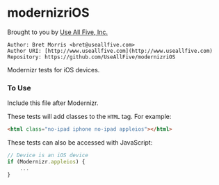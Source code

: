 # modernizriOS

Brought to you by [Use All Five, Inc.](http://www.useallfive.com)

```
Author: Bret Morris <bret@useallfive.com>
Author URI: [http://www.useallfive.com](http://www.useallfive.com)
Repository: https://github.com/UseAllFive/modernizriOS
```

Modernizr tests for iOS devices.

### To Use
Include this file after Modernizr. 

These tests will add classes to the `HTML` tag. For example:

```HTML
<html class="no-ipad iphone no-ipad appleios"></html>
```

These tests can also be accessed with JavaScript:

```JavaScript
// Device is an iOS device
if (Modernizr.appleios) {	
	...
}
```


